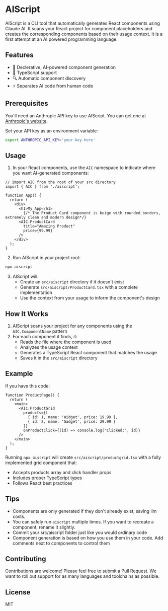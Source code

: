 # AIScript

AIScript is a CLI tool that automatically generates React components using Claude AI. It scans your React project for component placeholders and creates the corresponding components based on their usage context. It is a first attempt at an AI powered programming language.

## Features

- 🤖 Declerative, AI-powered component generation
- 📝 TypeScript support
- 🔍 Automatic component discovery
- ⚡️ Separates AI code from human code

## Prerequisites

You'll need an Anthropic API key to use AIScript. You can get one at [Anthropic's website](https://console.anthropic.com/settings/keys).

Set your API key as an environment variable:

```bash
export ANTHROPIC_API_KEY='your-key-here'
```

## Usage

1. In your React components, use the `AIC` namespace to indicate where you want AI-generated components:

```tsx
// import AIC from the root of your src directory
import { AIC } from './aiscript';

function App() {
  return (
    <div>
      <h1>My App</h1>
        {/* The Product Card component is beige with rounded borders, extremely clean and modern design*/}
      <AIC.ProductCard 
        title="Amazing Product" 
        price={99.99} 
      />
    </div>
  );
}
```

2. Run AIScript in your project root:

```bash
npx aiscript
```

3. AIScript will:
   - Create an `src/aiscript` directory if it doesn't exist
   - Generate `src/aiscript/ProductCard.tsx` with a complete implementation
   - Use the context from your usage to inform the component's design

## How It Works

1. AIScript scans your project for any components using the `AIC.ComponentName` pattern
2. For each component it finds, it:
   - Reads the file where the component is used
   - Analyzes the usage context
   - Generates a TypeScript React component that matches the usage
   - Saves it in the `src/aiscript` directory

## Example

If you have this code:

```tsx
function ProductPage() {
  return (
    <main>
      <AIC.ProductGrid
        products={[
          { id: 1, name: 'Widget', price: 19.99 },
          { id: 2, name: 'Gadget', price: 29.99 }
        ]}
        onProductClick={(id) => console.log('Clicked:', id)}
      />
    </main>
  );
}
```

Running `npx aiscript` will create `src/aiscript/productgrid.tsx` with a fully implemented grid component that:
- Accepts products array and click handler props
- Includes proper TypeScript types
- Follows React best practices

## Tips

- Components are only generated if they don't already exist, saving llm costs.
- You can safely run `aiscript` multiple times. If you want to recreate a component,  rename it slightly.
- Commit your src/aiscript folder just like you would ordinary code
- Component generation is based on how you use them in your code. Add comments next to components to control them

## Contributing

Contributions are welcome! Please feel free to submit a Pull Request. We want to roll out support for as many languages and toolchains as possible.

## License

MIT